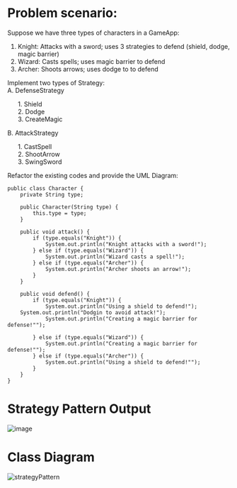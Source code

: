 # Problem scenario:

Suppose we have three types of characters in a GameApp:

1. Knight: Attacks with a sword; uses 3 strategies to defend (shield, dodge, magic barrier)
2. Wizard: Casts spells; uses magic barrier to defend
3. Archer: Shoots arrows; uses dodge to to defend

Implement two types of Strategy:<br>
A.  DefenseStrategy<ul>
     1. Shield<br>
     2. Dodge<br>
     3. CreateMagic
</ul>
B.  AttackStrategy<br><ul>
     1.  CastSpell<br>
     2.  ShootArrow<br>
     3.  SwingSword  
     </ul>

Refactor the existing codes and provide the UML Diagram:

<pre><code>public class Character {
    private String type;

    public Character(String type) {
        this.type = type;
    }

    public void attack() {
        if (type.equals("Knight")) {
            System.out.println("Knight attacks with a sword!");
        } else if (type.equals("Wizard")) {
            System.out.println("Wizard casts a spell!");
        } else if (type.equals("Archer")) {
            System.out.println("Archer shoots an arrow!");
        }
    }

    public void defend() {
        if (type.equals("Knight")) {
            System.out.println("Using a shield to defend!");
	System.out.println("Dodgin to avoid attack!");
            System.out.println("Creating a magic barrier for defense!"");		

        } else if (type.equals("Wizard")) {
            System.out.println("Creating a magic barrier for defense!"");
        } else if (type.equals("Archer")) {
            System.out.println("Using a shield to defend!"");
        }
    }
}
</code></pre>

# Strategy Pattern Output
![image](https://github.com/ramos-jm/strategyPattern/assets/127398189/18f35f5d-3219-4716-b730-6ea304dadf69)

# Class Diagram

![strategyPattern](https://github.com/ramos-jm/strategyPattern/assets/127398189/30587aae-5d50-4d31-bfdd-657aa52678e0)



